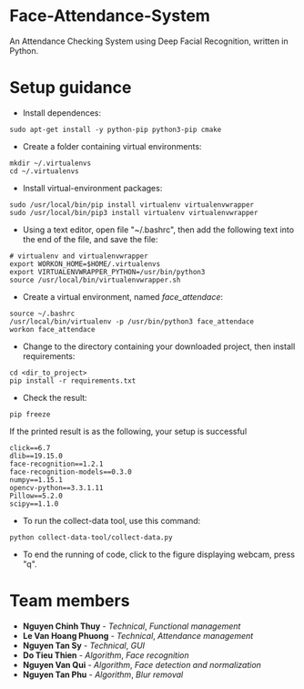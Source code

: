 # Face-Attendance-System
An Attendance Checking System using Deep Facial Recognition, written in Python.


# Setup guidance
* Install dependences:
```
sudo apt-get install -y python-pip python3-pip cmake
```
* Create a folder containing virtual environments:
```
mkdir ~/.virtualenvs
cd ~/.virtualenvs
```
* Install virtual-environment packages:
```
sudo /usr/local/bin/pip install virtualenv virtualenvwrapper
sudo /usr/local/bin/pip3 install virtualenv virtualenvwrapper
```
* Using a text editor, open file "~/.bashrc", then add the following text into the end of the file, and save the file:
```
# virtualenv and virtualenvwrapper
export WORKON_HOME=$HOME/.virtualenvs
export VIRTUALENVWRAPPER_PYTHON=/usr/bin/python3
source /usr/local/bin/virtualenvwrapper.sh
```
* Create a virtual environment, named *face_attendace*:
```
source ~/.bashrc
/usr/local/bin/virtualenv -p /usr/bin/python3 face_attendace
workon face_attendace
```
* Change to the directory containing your downloaded project, then install requirements:
```
cd <dir_to_project>
pip install -r requirements.txt
```
* Check the result:
```
pip freeze
```
If the printed result is as the following, your setup is successful
```
click==6.7
dlib==19.15.0
face-recognition==1.2.1
face-recognition-models==0.3.0
numpy==1.15.1
opencv-python==3.3.1.11
Pillow==5.2.0
scipy==1.1.0
```
* To run the collect-data tool, use this command:
```
python collect-data-tool/collect-data.py
```
* To end the running of code, click to the figure displaying webcam, press "q".


# Team members

* **Nguyen Chinh Thuy** - *Technical*, *Functional management*
* **Le Van Hoang Phuong** - *Technical*, *Attendance management*
* **Nguyen Tan Sy** - *Technical*, *GUI*
* **Do Tieu Thien** - *Algorithm*, *Face recognition*
* **Nguyen Van Qui** - *Algorithm*, *Face detection and normalization*
* **Nguyen Tan Phu** - *Algorithm*, *Blur removal*
